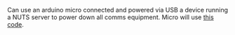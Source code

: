 Can use an arduino micro connected and powered via USB a device running a NUTS server to power down all comms equipment.  Micro will use [this code](https://github.com/abratchik/HIDPowerDevice).